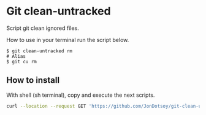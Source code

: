 # Git clean-untracked

Script git clean ignored files.

How to use in your terminal run the script below.

```shell
$ git clean-untracked rm
# Alias
$ git cu rm
```

## How to install

With shell (sh terminal), copy and execute the next scripts.

```sh
curl --location --request GET 'https://github.com/JonDotsoy/git-clean-untracked/raw/v0.3.0/install.sh' | sh
```
